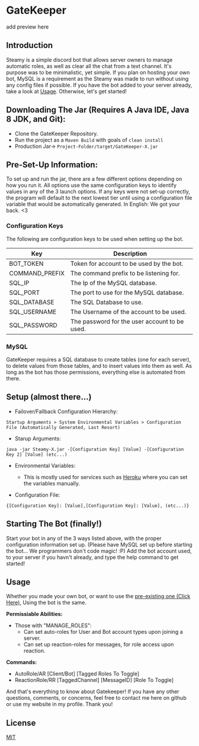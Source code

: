 # GateKeeper
add preview here

## Introduction

Steamy is a simple discord bot that allows server owners to manage automatic roles, as well as clear all the chat from a text channel. It's purpose was to be minimalistic, yet simple. If you plan on hosting your own bot, MySQL is a requirement as the Steamy was made to run without using any config files if possible. If you have the bot added to your server already, take a look at [Usage](https://github.com/WesternPine/Steamy#usage). Otherwise, let's get started!

## Downloading The Jar (Requires A Java IDE, Java 8 JDK, and Git):

  - Clone the GateKeeper Repository.
  - Run the project as a `Maven Build` with goals of `clean install`
  - Production Jar-> `Project-Folder/target/GateKeeper-X.jar`
  
## Pre-Set-Up Information:

To set up and run the jar, there are a few different options depending on how you run it. All options use the same configuration keys to identify values in any of the 3 launch options. If any keys were not set-up correctly, the program will default to the next lowest tier until using a configuration file variable that would be automatically generated. In English: We got your back. <3

### Configuration Keys

The following are configuration keys to be used when setting up the bot.

| Key | Description |
|-----|-------------|
| BOT_TOKEN | Token for account to be used by the bot. |
| COMMAND_PREFIX | The command prefix to be listening for. |
| SQL_IP | The Ip of the MySQL database. |
| SQL_PORT | The port to use for the MySQL database. |
| SQL_DATABASE | The SQL Database to use. |
| SQL_USERNAME | The Username of the account to be used. |
| SQL_PASSWORD | The password for the user account to be used. |

### MySQL

GateKeeper requires a SQL database to create tables (one for each server), to delete values from those tables, and to insert values into them as well. As long as the bot has those permissions, everything else is automated from there.

## Setup (almost there...)

  - Failover/Fallback Configuration Hierarchy: 
  
```
Startup Arguments > System Environmental Variables > Configuration File (Automatically Generated, Last Resort)
```

  - Starup Arguments:
  
```
java -jar Steamy-X.jar -[Configuration Key] [Value] -[Configuration Key 2] [Value] (etc...)
```

  - Environmental Variables:

    - This is mostly used for services such as [Heroku](https://heroku.com) where you can set the variables manually. 

  - Configuration File:
  
```
{[Configuration Key]: [Value],[Configuration Key]: [Value], (etc...)}
```

## Starting The Bot (finally!)

Start your bot in any of the 3 ways listed above, with the proper configuration information set up. (Please have MySQL set up before starting the bot... We programmers don't code magic! :P) Add the bot account used, to your server if you havn't already, and type the help command to get started!


## Usage

Whether you made your own bot, or want to use the [pre-existing one (Click Here)](https://discordapp.com/api/oauth2/authorize?client_id=486363405020561428&permissions=32&scope=bot), Using the bot is the same.

__Permissiable Abilities:__

  - Those with "MANAGE_ROLES":
    * Can set auto-roles for User and Bot account types upon joining a server.
    * Can set up reaction-roles for messages, for role access upon reaction.

__Commands:__

  - AutoRole/AR [Client/Bot] [Tagged Roles To Toggle]
  - ReactionRole/RR [TaggedChannel] [MessageID] [Role To Toggle]


And that's everything to know about Gatekeeper! If you have any other questions, comments, or concerns, feel free to contact me here on github or use my website in my profile. Thank you!

License
----

[MIT](https://choosealicense.com/)


